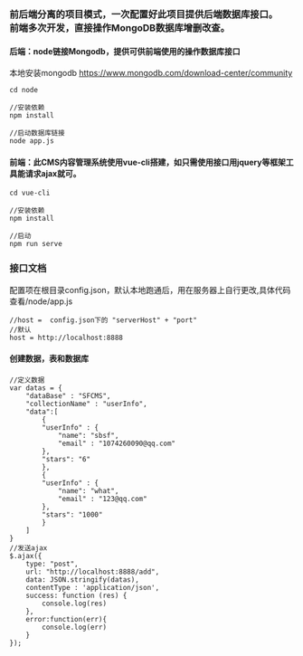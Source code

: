 ### 前后端分离的项目模式，一次配置好此项目提供后端数据库接口。<br>前端多次开发，直接操作MongoDB数据库增删改查。


#### 后端：node链接Mongodb，提供可供前端使用的操作数据库接口
本地安装mongodb https://www.mongodb.com/download-center/community <br>
```
cd node 

//安装依赖
npm install

//启动数据库链接
node app.js
```

#### 前端：此CMS内容管理系统使用vue-cli搭建，如只需使用接口用jquery等框架工具能请求ajax就可。
```
cd vue-cli 

//安装依赖
npm install

//启动
npm run serve
```


### 接口文档 

配置项在根目录config.json，默认本地跑通后，用在服务器上自行更改,具体代码查看/node/app.js

```
//host =  config.json下的 "serverHost" + "port"
//默认
host = http://localhost:8888
```
#### 创建数据，表和数据库
```
//定义数据
var datas = {
	"dataBase" : "SFCMS",
	"collectionName" : "userInfo",
	"data":[
		{
		"userInfo" : {
			"name": "sbsf",
			"email" : "1074260090@qq.com"
		},
		"stars": "6"
		},
		{
		"userInfo" : {
			"name": "what",
			"email" : "123@qq.com"
		},
		"stars": "1000"
		}
	]
}
//发送ajax
$.ajax({
    type: "post",
    url: "http://localhost:8888/add",
    data: JSON.stringify(datas),
    contentType : 'application/json',
    success: function (res) {
        console.log(res)
    },
    error:function(err){
        console.log(err)
    }
});
```
